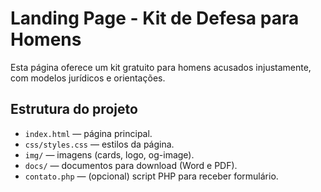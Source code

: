 
# Landing Page - Kit de Defesa para Homens

Esta página oferece um kit gratuito para homens acusados injustamente, com modelos jurídicos e orientações. 

## Estrutura do projeto

- `index.html` — página principal.
- `css/styles.css` — estilos da página.
- `img/` — imagens (cards, logo, og-image).
- `docs/` — documentos para download (Word e PDF).
- `contato.php` — (opcional) script PHP para receber formulário.

